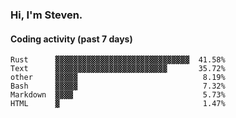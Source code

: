 ### Hi, I'm Steven.

#### Coding activity (past 7 days)
```
Rust      ▓▓▓▓▓▓▓▓▓▓▓▓▓▓▓▓▓▓▓▓▓▓▓▓▓▓▓▓▓▓  41.58%
Text      ▓▓▓▓▓▓▓▓▓▓▓▓▓▓▓▓▓▓▓▓▓▓▓▓▓       35.72%
other     ▓▓▓▓▓                            8.19%
Bash      ▓▓▓▓▓                            7.32%
Markdown  ▓▓▓▓                             5.73%
HTML      ▓                                1.47%
```
